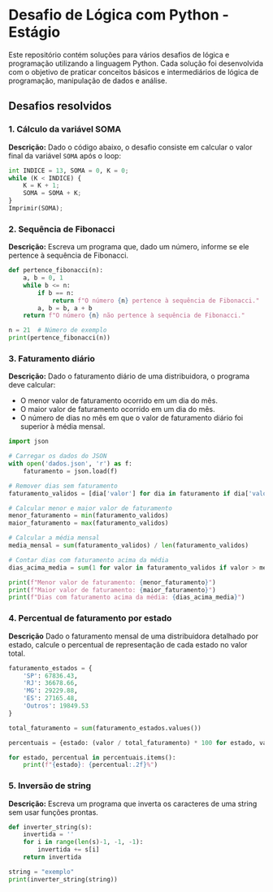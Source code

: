 # Desafio de Lógica com Python - Estágio

Este repositório contém soluções para vários desafios de lógica e programação utilizando a linguagem Python. Cada solução foi desenvolvida com o objetivo de praticar conceitos básicos e intermediários de lógica de programação, manipulação de dados e análise.

## Desafios resolvidos

### 1. Cálculo da variável SOMA
**Descrição:**
Dado o código abaixo, o desafio consiste em calcular o valor final da variável `SOMA` após o loop:
```python
int INDICE = 13, SOMA = 0, K = 0;
while (K < INDICE) {
    K = K + 1;
    SOMA = SOMA + K;
}
Imprimir(SOMA);
```

### 2. Sequência de Fibonacci
**Descrição:**
Escreva um programa que, dado um número, informe se ele pertence à sequência de Fibonacci.
```python
def pertence_fibonacci(n):
    a, b = 0, 1
    while b <= n:
        if b == n:
            return f"O número {n} pertence à sequência de Fibonacci."
        a, b = b, a + b
    return f"O número {n} não pertence à sequência de Fibonacci."

n = 21  # Número de exemplo
print(pertence_fibonacci(n))
```
### 3. Faturamento diário
**Descrição:**
Dado o faturamento diário de uma distribuidora, o programa deve calcular:

- O menor valor de faturamento ocorrido em um dia do mês.
- O maior valor de faturamento ocorrido em um dia do mês.
- O número de dias no mês em que o valor de faturamento diário foi superior à média mensal.
```python
import json

# Carregar os dados do JSON
with open('dados.json', 'r') as f:
    faturamento = json.load(f)

# Remover dias sem faturamento
faturamento_validos = [dia['valor'] for dia in faturamento if dia['valor'] > 0]

# Calcular menor e maior valor de faturamento
menor_faturamento = min(faturamento_validos)
maior_faturamento = max(faturamento_validos)

# Calcular a média mensal
media_mensal = sum(faturamento_validos) / len(faturamento_validos)

# Contar dias com faturamento acima da média
dias_acima_media = sum(1 for valor in faturamento_validos if valor > media_mensal)

print(f"Menor valor de faturamento: {menor_faturamento}")
print(f"Maior valor de faturamento: {maior_faturamento}")
print(f"Dias com faturamento acima da média: {dias_acima_media}")
```
### 4. Percentual de faturamento por estado
**Descrição**
Dado o faturamento mensal de uma distribuidora detalhado por estado, calcule o percentual de representação de cada estado no valor total.
```python
faturamento_estados = {
    'SP': 67836.43,
    'RJ': 36678.66,
    'MG': 29229.88,
    'ES': 27165.48,
    'Outros': 19849.53
}

total_faturamento = sum(faturamento_estados.values())

percentuais = {estado: (valor / total_faturamento) * 100 for estado, valor in faturamento_estados.items()}

for estado, percentual in percentuais.items():
    print(f"{estado}: {percentual:.2f}%")

```
### 5. Inversão de string
**Descrição:**
Escreva um programa que inverta os caracteres de uma string sem usar funções prontas.
```python
def inverter_string(s):
    invertida = ''
    for i in range(len(s)-1, -1, -1):
        invertida += s[i]
    return invertida

string = "exemplo"
print(inverter_string(string))
```

